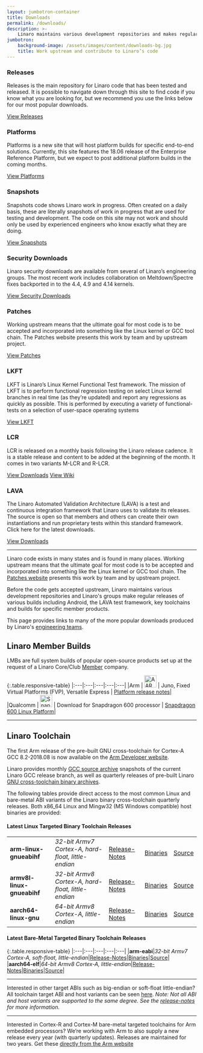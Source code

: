 ```yaml
---
layout: jumbotron-container
title: Downloads
permalink: /downloads/
description: >-
    Linaro maintains various development repositories and makes regular releases of various builds including Android, the LAVA test framework, key toolchains and builds for specific member products. This page provides links to many of the more popular downloads produced by Linaro’s engineering teams.
jumbotron:
    background-image: /assets/images/content/downloads-bg.jpg
    title: Work upstream and contribute to Linaro’s code
---
```

<div class="col-sm-4 flex-container download-col">
    <div class="download-block">
        <h3>Releases</h3>
        <div class="download-block-content flex-center">
            <p>
                Releases is the main repository for Linaro code that has been tested and released. It is possible to navigate down through this site to find code if you know what you are looking for, but we recommend you use the links below for our most popular downloads.
            </p>
        </div>
        <a href="http://releases.linaro.org/" class="btn btn-primary">View Releases</a>
    </div>
</div>
<div class="col-sm-4 flex-container download-col">
    <div class="download-block">
        <h3>Platforms</h3>
        <div class="download-block-content flex-center">
            <p>
                Platforms is a new site that will host platform builds for specific end-to-end solutions. Currently, this site features the 18.06 release of the Enterprise Reference Platform, but we expect to post additional platform builds in the coming months.
            </p>
        </div>
        <a href="http://releases.linaro.org/" class="btn btn-primary">View Platforms</a>
    </div>
</div>
<div class="col-sm-4 flex-container download-col">
    <div class="download-block">
        <h3>Snapshots</h3>
        <div class="download-block-content flex-center">
        <p>
            Snapshots code shows Linaro work in progress. Often created on a daily basis, these are literally snapshots of work in progress that are used for testing and development. The code on this site may not work and should only be used by experienced engineers who know exactly what they are doing.
        </p>
        </div>
        <a href="http://snapshots.linaro.org/" class="btn btn-primary">View Snapshots</a>
    </div>
</div>
<div class="col-sm-4 flex-container download-col">
    <div class="download-block">
        <h3>Security Downloads</h3>
        <div class="download-block-content flex-center">
        <p>
            Linaro security downloads are available from several of Linaro’s engineering groups. The most recent work includes collaboration on Meltdown/Spectre fixes backported in to the 4.4, 4.9 and 4.14 kernels.        
        </p>
        </div>
        <a href="/downloads/security/" class="btn btn-primary">View Security Downloads</a>
    </div>
</div>
<div class="col-sm-4 flex-container download-col">
    <div class="download-block">
        <h3>Patches</h3>
        <div class="download-block-content flex-center">
        <p>
            Working upstream means that the ultimate goal for most code is to be accepted and incorporated into something like the Linux kernel or GCC tool chain.
            The Patches website presents this work by team and by upstream project.
        </p>
        </div>
        <a href="https://patches.linaro.org" class="btn btn-primary">View Patches</a>
    </div>
</div>
<div class="col-sm-4 flex-container download-col">
    <div class="download-block">
        <h3>LKFT</h3>
        <div class="download-block-content flex-center">
        <p>
            LKFT is Linaro’s Linux Kernel Functional Test framework.
            The mission of LKFT is to perform functional regression testing on select Linux kernel branches in real time (as they’re updated) and report any regressions as quickly as possible. This is performed by executing a variety of functional-tests on a selection of user-space operating systems
        </p>
        </div>
        <a href="https://lkft.linaro.org" class="btn btn-primary">View LKFT</a>
    </div>
</div>
<div class="col-sm-4 flex-container download-col">
    <div class="download-block">
        <h3>LCR</h3>
        <div class="download-block-content flex-center">
        <p>
            LCR is released on a monthly basis following the Linaro release cadence. It is a stable release and content to be added at the beginning of the month. It comes in two variants M-LCR and R-LCR.
        </p>
        </div>
        <a href="https://releases.linaro.org/android/reference-lcr/" class="btn btn-primary">View Downloads</a>
        <a href="https://wiki.linaro.org/LMG/ReleaseProcess" class="btn btn-primary">View Wiki</a>
    </div>
</div>
<div class="col-sm-4 flex-container download-col">
    <div class="download-block">
        <h3>LAVA</h3>
        <div class="download-block-content flex-center">
        <p>
            The Linaro Automated Validation Architecture (LAVA) is a test and continuous integration framework that Linaro uses to validate its releases. The source is open so that members and others can create their own instantiations and run proprietary tests within this standard framework. Click here for the latest downloads.
        </p>
        </div>
        <a href="https://releases.linaro.org/components/lava/latest/" class="btn btn-primary">View Downloads</a>
    </div>
</div>

<div class="col-xs-12" markdown="1">

***

Linaro code exists in many states and is found in many places. Working upstream means that the ultimate goal for most code is to be accepted and incorporated into something like the Linux kernel or GCC tool chain. The [Patches website](http://patches.linaro.org/) presents this work by team and by upstream project.

Before the code gets accepted upstream, Linaro maintains various development repositories and Linaro's groups make regular releases of various builds including Android, the LAVA test framework, key toolchains and builds for specific member products.

This page provides links to many of the more popular downloads produced by Linaro's [engineering teams](https://www.linaro.org/work/).

## Linaro Member Builds

LMBs are full system builds of popular open-source products set up at the request of a Linaro Core/Club [Member](/membership/) company.

{:.table.responsive-table}
|:---|:---|:---|:---|:---|
|Arm | <img src="/assets/images/content/aarch-64-logo-thumb.jpg" width="32px" height="auto" alt="AARCH 64 Logo" /> | Juno, Fixed Virtual Platforms (FVP), Versatile Express | [Platform release notes](http://community.arm.com/groups/arm-development-platforms)|
|Qualcomm | <img src="/assets/images/content/qualcomm-snapdragon-thumb.jpg" width="32px" height="auto" alt="Snapdragon Logo" /> | Download for Snapdragon 600 processor | [Snapdragon 600 Linux Platform](https://releases.linaro.org/debian/boards/snapdragon/latest/)|

***

## Linaro Toolchain

The first Arm release of the pre-built GNU cross-toolchain for Cortex-A GCC 8.2-2018.08 is now available on the [Arm Developer website](https://developer.arm.com/tools-and-software/open-source-software/developer-tools/gnu-toolchain/gnu-a).

Linaro provides monthly [GCC source archive](https://snapshots.linaro.org/components/toolchain/gcc-linaro/) snapshots of the current Linaro GCC release branch, as well as quarterly releases of pre-built Linaro [GNU cross-toolchain binary archives](https://releases.linaro.org/components/toolchain/binaries/).

The following tables provide direct access to the most common Linux and bare-metal ABI variants of the Linaro binary cross-toolchain quarterly releases.  Both x86_64 Linux and Mingw32 (MS Windows compatible) host binaries are provided:

#### Latest Linux Targeted Binary Toolchain Releases

<table class="table responsive-table">
<tbody>
<tr>
<td style="text-align:left"><strong>arm-linux-gnueabihf</strong></td>
<td style="text-align:left"><em>32-bit Armv7 Cortex-A, hard-float, little-endian</em></td>
<td style="text-align:left"><a href="https://releases.linaro.org/components/toolchain/binaries/latest-7/">Release-Notes</a></td>
<td style="text-align:left"><a href="https://releases.linaro.org/components/toolchain/binaries/latest-7/arm-linux-gnueabihf/">Binaries</a></td>
<td style="text-align:left"><a href="https://releases.linaro.org/components/toolchain/gcc-linaro/latest-7/">Source</a></td>
</tr>
<tr>
<td style="text-align:left"><strong>armv8l-linux-gnueabihf</strong></td>
<td style="text-align:left"><em>32-bit Armv8 Cortex-A, hard-float, little-endian</em></td>
<td style="text-align:left"><a href="https://releases.linaro.org/components/toolchain/binaries/latest-7/">Release-Notes</a></td>
<td style="text-align:left"><a href="https://releases.linaro.org/components/toolchain/binaries/latest-7/armv8l-linux-gnueabihf/">Binaries</a></td>
<td style="text-align:left"><a href="https://releases.linaro.org/components/toolchain/gcc-linaro/latest-7/">Source</a></td>
</tr>
<tr>
<td style="text-align:left"><strong>aarch64-linux-gnu</strong></td>
<td style="text-align:left"><em>64-bit Armv8 Cortex-A, little-endian</em></td>
<td style="text-align:left"><a href="https://releases.linaro.org/components/toolchain/binaries/latest-7/">Release-Notes</a></td>
<td style="text-align:left"><a href="https://releases.linaro.org/components/toolchain/binaries/latest-7/aarch64-linux-gnu/">Binaries</a></td>
<td style="text-align:left"><a href="https://releases.linaro.org/components/toolchain/gcc-linaro/latest-7/">Source</a></td>
</tr>
</tbody>
</table>


#### Latest Bare-Metal Targeted Binary Toolchain Releases

{:.table.responsive-table}
|:---|:---|:---|:---|:---|
|**arm-eabi**|_32-bit Armv7 Cortex-A, soft-float, little-endian_|[Release-Notes](https://releases.linaro.org/components/toolchain/binaries/latest-7/)|[Binaries](https://releases.linaro.org/components/toolchain/binaries/latest-7/arm-eabi/)|[Source](https://releases.linaro.org/components/toolchain/gcc-linaro/latest-7/)|
|**aarch64-elf**|_64-bit Armv8 Cortex-A, little-endian_|[Release-Notes](https://releases.linaro.org/components/toolchain/binaries/latest-7/)|[Binaries](https://releases.linaro.org/components/toolchain/binaries/latest-7/aarch64-elf/)|[Source](https://releases.linaro.org/components/toolchain/gcc-linaro/latest-7/)|

***

Interested in other target ABIs such as big-endian or soft-float little-endian? All toolchain target ABI and host variants can be seen [here](https://releases.linaro.org/components/toolchain/binaries/latest-7/). _Note: Not all ABI and host variants are supported to the same degree. See the [release-notes](https://releases.linaro.org/components/toolchain/binaries/latest-7/) for more information._

***

Interested in Cortex-R and Cortex-M bare-metal targeted toolchains for Arm embedded processors? We’re working with Arm to also supply a new release every year (with quarterly updates). Releases are maintained for two years. Get these [directly from the Arm website](https://developer.arm.com/tools-and-software/open-source-software/developer-tools/gnu-toolchain/gnu-rm)

</div>